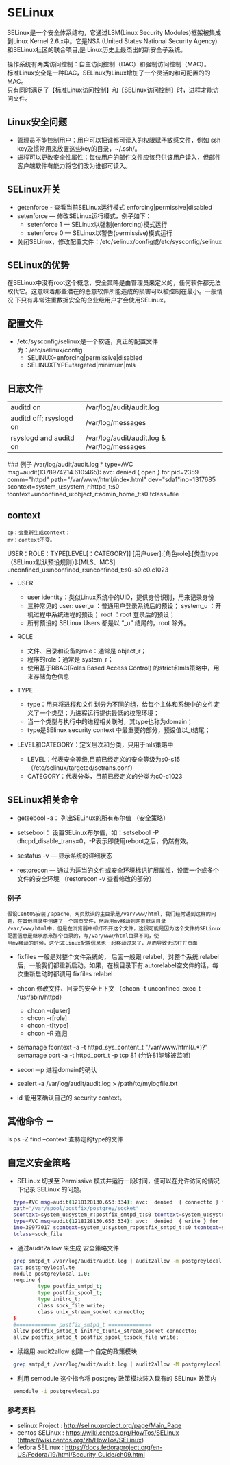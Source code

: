 # SELinux
  SELinux是一个安全体系结构，它通过LSM(Linux Security Modules)框架被集成到Linux Kernel 2.6.x中。它是NSA (United States National Security Agency)和SELinux社区的联合项目,是 Linux历史上最杰出的新安全子系统。

操作系统有两类访问控制：自主访问控制（DAC）和强制访问控制（MAC）。<br/>
标准Linux安全是一种DAC，SELinux为Linux增加了一个灵活的和可配置的的MAC。<br/>
只有同时满足了【标准Linux访问控制】和【SELinux访问控制】时，进程才能访问文件。<br/>

## Linux安全问题
  * 管理员不能控制用户：用户可以把谁都可读入的权限赋予敏感文件，例如 ssh key及惯常用来放置这些key的目录，~/.ssh/。
  * 进程可以更改安全性属性：每位用户的邮件文件应该只供该用户读入，但邮件客户端软件有能力将它们改为谁都可读入。
  
## SELinux开关
  * getenforce - 查看当前SELinux运行模式 enforcing|permissive|disabled
  * setenforce — 修改SELinux运行模式，例子如下：
    * setenforce 1 — SELinux以强制(enforcing)模式运行
    * setenforce 0 — SELinux以警告(permissive)模式运行
  * 关闭SELinux，修改配置文件：/etc/selinux/config或/etc/sysconfig/selinux
    
## SELinux的优势
  在SELinux中没有root这个概念，安全策略是由管理员来定义的，任何软件都无法取代它。这意味着那些潜在的恶意软件所能造成的损害可以被控制在最小。一般情况
  下只有非常注重数据安全的企业级用户才会使用SELinux。

## 配置文件
  * /etc/sysconfig/selinux是一个软链，真正的配置文件为：/etc/selinux/config 
    * SELINUX=enforcing|permissive|disabled
    * SELINUXTYPE=targeted|minimum|mls
    
## 日志文件
<table>
  <tr>
    <td>auditd on</td>
    <td>/var/log/audit/audit.log</td>
  </tr>
  <tr>
    <td>auditd off; rsyslogd on</td>
    <td>/var/log/messages</td>
  </tr>
  <tr>
    <td>rsyslogd and auditd on</td>
    <td>/var/log/audit/audit.log & /var/log/messages</td>
  </tr>
</table>
### 例子
  /var/log/audit/audit.log
  * type=AVC msg=audit(1378974214.610:465): avc:  denied  { open } for pid=2359 comm="httpd" path="/var/www/html/index.html"
  dev="sda1"ino=1317685 scontext=system_u:system_r:httpd_t:s0 tcontext=unconfined_u:object_r:admin_home_t:s0 tclass=file

## context
    cp：会重新生成context；
    mv：context不变。
    
  USER：ROLE：TYPE[LEVEL[：CATEGORY]]
  [用户user]:[角色role]:[类型type（SELinux默认预设规则）]:[MLS、MCS]
  unconfined_u:unconfined_r:unconfined_t:s0-s0:c0.c1023 
  
  * USER
    * user identity：类似Linux系统中的UID，提供身份识别，用来记录身份
    * 三种常见的 user:
      user_u ：普通用户登录系统后的预设；
      system_u ：开机过程中系统进程的预设；
      root ：root 登录后的预设；
    * 所有预设的 SELinux Users 都是以 “_u” 结尾的，root 除外。
        
  * ROLE
    * 文件、目录和设备的role：通常是 object_r；
    * 程序的role：通常是 system_r；    
    * 使用基于RBAC(Roles Based Access Control) 的strict和mls策略中，用来存储角色信息
        
  * TYPE
    * type：用来将进程和文件划分为不同的组，给每个主体和系统中的文件定义了一个类型；为进程运行提供最低的权限环境；
    * 当一个类型与执行中的进程相关联时，其type也称为domain；
    * type是SElinux security context 中最重要的部分，预设值以_t结尾；

  * LEVEL和CATEGORY：定义层次和分类，只用于mls策略中
    * LEVEL：代表安全等级,目前已经定义的安全等级为s0-s15 （/etc/selinux/targeted/setrans.conf）
    * CATEGORY：代表分类，目前已经定义的分类为c0-c1023

## SELinux相关命令

  * getsebool -a： 列出SELinux的所有布尔值 （安全策略）
  * setsebool： 设置SELinux布尔值，如：setsebool -P dhcpd_disable_trans=0，-P表示即使用reboot之后，仍然有效。
    
  * sestatus -v — 显示系统的详细状态
  * restorecon — 通过为适当的文件或安全环境标记扩展属性，设置一个或多个文件的安全环境 （restorecon -v 查看修改的部分）
  ### 例子
    假设CentOS安装了apache，网页默认的主目录是/var/www/html，我们经常遇到这样的问题，在其他目录中创建了一个网页文件，然后用mv移动到网页默认目录
    /var/www/html中，但是在浏览器中却打不开这个文件，这很可能是因为这个文件的SELinux配置信息是继承原来那个目录的，与/var/www/html目录不同，使
    用mv移动的时候，这个SELinux配置信息也一起移动过来了，从而导致无法打开页面
  
  * fixfiles
    一般是对整个文件系统的， 后面一般跟 relabel，对整个系统 relabel后，一般我们都重新启动。如果，在根目录下有.autorelabel空文件的话，每次重新启动时都调用 fixfiles relabel
    
  * chcon 修改文件、目录的安全上下文 （chcon -t unconfined_exec_t /usr/sbin/httpd）
    * chcon –u[user]
    * chcon –r[role]
    * chcon –t[type] 
    * chcon –R  递归
  
  * semanage fcontext -a -t httpd_sys_content_t "/var/www/html(/.*)?" <br/>
    semanage port -a -t httpd_port_t -p tcp 81 (允许81能够被监听)

  * secon－p 进程domain的确认
  
  * sealert -a /var/log/audit/audit.log > /path/to/mylogfile.txt 
  
  * id 能用来确认自己的 security context。
      
## 其他命令 －
  ls ps -Z
 find –context 查特定的type的文件

## 自定义安全策略
  * SELinux 切换至 Permissive 模式并运行一段时间，便可以在允许访问的情况下记录 SELinux 的问题。
  ```bash
    type=AVC msg=audit(1218128130.653:334): avc:  denied  { connectto } for  pid=9111 comm="smtpd" 
    path="/var/spool/postfix/postgrey/socket"
    scontext=system_u:system_r:postfix_smtpd_t:s0 tcontext=system_u:system_r:initrc_t:s0 tclass=unix_stream_socket
    type=AVC msg=audit(1218128130.653:334): avc:  denied  { write } for  pid=9111 comm="smtpd" name="socket" dev=sda6 
    ino=39977017 scontext=system_u:system_r:postfix_smtpd_t:s0 tcontext=system_u:object_r:postfix_spool_t:s0 
    tclass=sock_file 
  ```
  
  * 通过audit2allow 来生成 安全策略文件
  ```bash
    grep smtpd_t /var/log/audit/audit.log | audit2allow -m postgreylocal > postgreylocal.te
    cat postgreylocal.te
    module postgreylocal 1.0;
    require {
            type postfix_smtpd_t;
            type postfix_spool_t;
            type initrc_t;
            class sock_file write;
            class unix_stream_socket connectto;
    }
    #============= postfix_smtpd_t ==============
    allow postfix_smtpd_t initrc_t:unix_stream_socket connectto;
    allow postfix_smtpd_t postfix_spool_t:sock_file write; 
  ```
  
  * 续继用 audit2allow 创建一个自定的政策模块
  ```bash
    grep smtpd_t /var/log/audit/audit.log | audit2allow -M postgreylocal 
  ```
  
  * 利用 semodule 这个指令将 postgrey 政策模块装入现有的 SELinux 政策内
  ```bash
    semodule -i postgreylocal.pp 
  ```

### 参考资料
 * selinux Project : http://selinuxproject.org/page/Main_Page
 * centos SELinux : https://wiki.centos.org/HowTos/SELinux (https://wiki.centos.org/zh/HowTos/SELinux)
 * fedora SELinux : https://docs.fedoraproject.org/en-US/Fedora/19/html/Security_Guide/ch09.html
